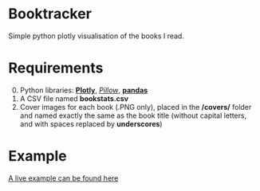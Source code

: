# Booktracker
Simple python plotly visualisation of the books I read.

# Requirements
0. Python libraries: [**Plotly**]([https://plotly.com/python/](https://pypi.org/project/plotly/)), [*Pillow*]([https://pillow.readthedocs.io/en/stable/](https://pypi.org/project/Pillow/)), [**pandas**](https://pypi.org/project/pandas/)
1. A CSV file named **bookstats.csv**
2. Cover images for each book (.PNG only), placed in the **/covers/** folder and named exactly the same as the book title (without capital letters, and with spaces replaced by __underscores__)

# Example
[A live example can be found here](https://aepschmitt.dk/books/timeline/)
